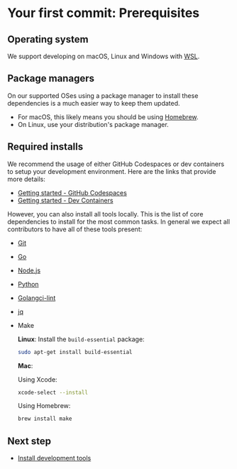 # Your first commit: Prerequisites

<!--
    Note: some of this content is synchronized with the prerequisites guide for simplicity. Keep these in sync!
-->

## Operating system

We support developing on macOS, Linux and Windows with [WSL](https://docs.microsoft.com/windows/wsl/install).

## Package managers

On our supported OSes using a package manager to install these dependencies is a much easier way to keep them updated.

- For macOS, this likely means you should be using [Homebrew](https://brew.sh/).
- On Linux, use your distribution's package manager.

## Required installs

We recommend the usage of either GitHub Codespaces or dev containers to setup your development environment. Here are the links that provide more details:

- [Getting started - GitHub Codespaces](../contributing-code-prerequisites/README.md#github-codespaces)
- [Getting started - Dev Containers](../contributing-code-prerequisites/README.md#vs-code-and-dev-container)

However, you can also install all tools locally. This is the list of core dependencies to install for the most common tasks. In general we expect all contributors to have all of these tools present:

- [Git](https://git-scm.com/downloads)
- [Go](https://golang.org/doc/install)
- [Node.js](https://nodejs.org/en/)
- [Python](https://www.python.org/downloads/)
- [Golangci-lint](https://golangci-lint.run/usage/install/#local-installation)
- [jq](https://jqlang.github.io/jq/download/)  
- Make  

  **Linux**: Install the `build-essential` package:

  ```bash
  sudo apt-get install build-essential
  ```

  **Mac**:

  Using Xcode:
  
  ```bash  
  xcode-select --install
  ```
  
  Using Homebrew:

  ```bash  
  brew install make
  ```

## Next step

- [Install development tools](first-commit-01-development-tools.md)
